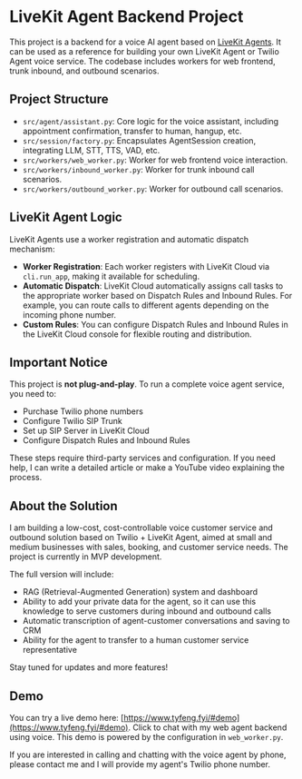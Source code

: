 # LiveKit Agent Backend Project

This project is a backend for a voice AI agent based on [LiveKit Agents](https://docs.livekit.io/agents/). It can be used as a reference for building your own LiveKit Agent or Twilio Agent voice service. The codebase includes workers for web frontend, trunk inbound, and outbound scenarios.

## Project Structure

- `src/agent/assistant.py`: Core logic for the voice assistant, including appointment confirmation, transfer to human, hangup, etc.
- `src/session/factory.py`: Encapsulates AgentSession creation, integrating LLM, STT, TTS, VAD, etc.
- `src/workers/web_worker.py`: Worker for web frontend voice interaction.
- `src/workers/inbound_worker.py`: Worker for trunk inbound call scenarios.
- `src/workers/outbound_worker.py`: Worker for outbound call scenarios.

## LiveKit Agent Logic

LiveKit Agents use a worker registration and automatic dispatch mechanism:

- **Worker Registration**: Each worker registers with LiveKit Cloud via `cli.run_app`, making it available for scheduling.
- **Automatic Dispatch**: LiveKit Cloud automatically assigns call tasks to the appropriate worker based on Dispatch Rules and Inbound Rules. For example, you can route calls to different agents depending on the incoming phone number.
- **Custom Rules**: You can configure Dispatch Rules and Inbound Rules in the LiveKit Cloud console for flexible routing and distribution.

## Important Notice

This project is **not plug-and-play**. To run a complete voice agent service, you need to:

- Purchase Twilio phone numbers
- Configure Twilio SIP Trunk
- Set up SIP Server in LiveKit Cloud
- Configure Dispatch Rules and Inbound Rules

These steps require third-party services and configuration. If you need help, I can write a detailed article or make a YouTube video explaining the process.

## About the Solution

I am building a low-cost, cost-controllable voice customer service and outbound solution based on Twilio + LiveKit Agent, aimed at small and medium businesses with sales, booking, and customer service needs. The project is currently in MVP development.

The full version will include:

- RAG (Retrieval-Augmented Generation) system and dashboard
- Ability to add your private data for the agent, so it can use this knowledge to serve customers during inbound and outbound calls
- Automatic transcription of agent-customer conversations and saving to CRM
- Ability for the agent to transfer to a human customer service representative

Stay tuned for updates and more features!

## Demo

You can try a live demo here: [https://www.tyfeng.fyi/#demo](https://www.tyfeng.fyi/#demo). Click to chat with my web agent backend using voice. This demo is powered by the configuration in `web_worker.py`.

If you are interested in calling and chatting with the voice agent by phone, please contact me and I will provide my agent's Twilio phone number.
